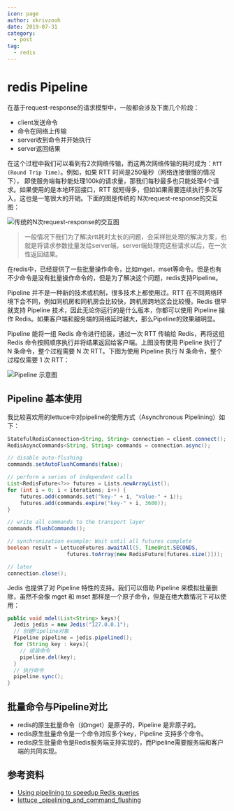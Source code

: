 ```yaml
---
icon: page
author: xkrivzooh
date: 2019-07-31
category:
  - post
tag:
  - redis
---
```


# redis Pipeline

在基于request-response的请求模型中，一般都会涉及下面几个阶段：

- client发送命令
- 命令在网络上传输
- server收到命令并开始执行
- server返回结果

在这个过程中我们可以看到有2次网络传输，而这两次网络传输的耗时成为：`RTT (Round Trip Time)`。例如，如果 RTT 时间是250毫秒（网络连接很慢的情况下），
即使服务端每秒能处理100k的请求量，那我们每秒最多也只能处理4个请求。如果使用的是本地环回接口，RTT 就短得多，但如如果需要连续执行多次写入，这也是一笔很大的开销。下面的图是传统的
N次request-response的交互图：

![传统的N次request-response的交互图](http://wenchao.ren/img/2020/11/20190731125102.png)

> 一般情况下我们为了解决rtt耗时太长的问题，会采样批处理的解决方案，也就是将请求参数批量发给server端，server端处理完这些请求以后，在一次性返回结果。

在redis中，已经提供了一些批量操作命令，比如mget，mset等命令。但是也有不少命令是没有批量操作命令的，但是为了解决这个问题，redis支持Pipeline。

Pipeline 并不是一种新的技术或机制，很多技术上都使用过。RTT 在不同网络环境下会不同，例如同机房和同机房会比较快，跨机房跨地区会比较慢。Redis 很早就支持 Pipeline 技术，因此无论你运行的是什么版本，你都可以使用 Pipeline 操作 Redis。如果客户端和服务端的网络延时越大，那么Pipeline的效果越明显。

Pipeline 能将一组 Redis 命令进行组装，通过一次 RTT 传输给 Redis，再将这组 Redis 命令按照顺序执行并将结果返回给客户端。上图没有使用 Pipeline 执行了 N 条命令，整个过程需要 N 次 RTT。下图为使用 Pipeline 执行 N 条命令，整个过程仅需要 1 次 RTT：

![Pipeline 示意图](http://wenchao.ren/img/2020/11/20190731125414.png)

## Pipeline 基本使用

我比较喜欢用的lettuce中对pipeline的使用方式（Asynchronous Pipelining）如下：

```java
StatefulRedisConnection<String, String> connection = client.connect();
RedisAsyncCommands<String, String> commands = connection.async();

// disable auto-flushing
commands.setAutoFlushCommands(false);

// perform a series of independent calls
List<RedisFuture<?>> futures = Lists.newArrayList();
for (int i = 0; i < iterations; i++) {
    futures.add(commands.set("key-" + i, "value-" + i));
    futures.add(commands.expire("key-" + i, 3600));
}

// write all commands to the transport layer
commands.flushCommands();

// synchronization example: Wait until all futures complete
boolean result = LettuceFutures.awaitAll(5, TimeUnit.SECONDS,
                   futures.toArray(new RedisFuture[futures.size()]));

// later
connection.close();
```

Jedis 也提供了对 Pipeline 特性的支持。我们可以借助 Pipeline 来模拟批量删除，虽然不会像 mget 和 mset 那样是一个原子命令，但是在绝大数情况下可以使用：

```java
public void mdel(List<String> keys){
  Jedis jedis = new Jedis("127.0.0.1");
  // 创建Pipeline对象
  Pipeline pipeline = jedis.pipelined();
  for (String key : keys){
    // 组装命令
    pipeline.del(key);
  }
  // 执行命令
  pipeline.sync();
}
```

## 批量命令与Pipeline对比

- redis的原生批量命令（如mget）是原子的，Pipeline 是非原子的。
- redis原生批量命令是一个命令对应多个key，Pipeline 支持多个命令。
- redis原生批量命令是Redis服务端支持实现的，而Pipeline需要服务端和客户端的共同实现。

## 参考资料

- [Using pipelining to speedup Redis queries](https://redis.io/topics/pipelining)
- [lettuce _pipelining_and_command_flushing](https://lettuce.io/core/release/reference/#_pipelining_and_command_flushing)

<!-- @include: ../scaffolds/post_footer.md -->
